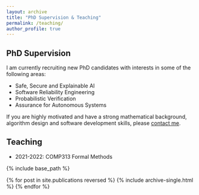 ```yaml
---
layout: archive
title: "PhD Supervision & Teaching"
permalink: /teaching/
author_profile: true
---
```


## PhD Supervision


I am currently recruiting new PhD candidates with interests in some of the following areas:
* Safe, Secure and Explainable AI
* Software Reliability Engineering
* Probabilistic Verification
* Assurance for Autonomous Systems

If you are highly motivated and have a strong mathematical background, algorithm design and software development skills, please [contact me](https://x-y-zhao.github.io/contact/). 



## Teaching

* 2021-2022: COMP313 Formal Methods


{% include base_path %}

{% for post in site.publications reversed %}
  {% include archive-single.html %}
{% endfor %}
